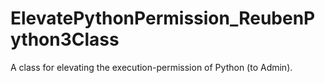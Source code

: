 # ElevatePythonPermission_ReubenPython3Class
A class for elevating the execution-permission of Python (to Admin).
